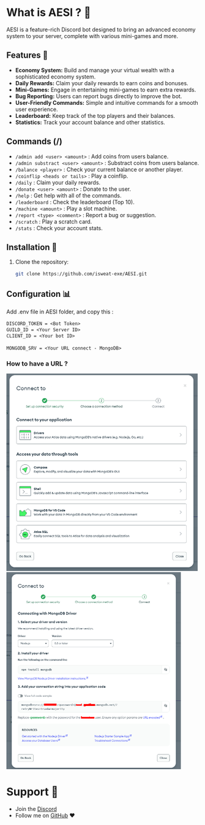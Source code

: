 # What is AESI ? 🤖

AESI is a feature-rich Discord bot designed to bring an advanced economy system to your server, complete with various mini-games and more.

## Features 🎉

- **Economy System:** Build and manage your virtual wealth with a sophisticated economy system.
- **Daily Rewards:** Claim your daily rewards to earn coins and bonuses.
- **Mini-Games:** Engage in entertaining mini-games to earn extra rewards.
- **Bug Reporting:** Users can report bugs directly to improve the bot.
- **User-Friendly Commands:** Simple and intuitive commands for a smooth user experience.
- **Leaderboard:** Keep track of the top players and their balances.
- **Statistics:** Track your account balance and other statistics.

## Commands (/)

- `/admin add <user> <amount>` : Add coins from users balance.
- `/admin substract <user> <amount>` : Substract coins from users balance.
- `/balance <player>` : Check your current balance or another player.
- `/coinflip <heads or tails>` : Play a coinflip.
- `/daily` : Claim your daily rewards.
- `/donate <user> <amount>` : Donate to the user.
- `/help` : Get help with all of the commands.
- `/leaderboard` : Check the leaderboard (Top 10).
- `/machine <amount>` : Play a slot machine.
- `/report <type> <comment>` : Report a bug or suggestion.
- `/scratch` : Play a scratch card.
- `/stats` : Check your account stats.

## Installation 🎉

1. Clone the repository:

   ```bash
   git clone https://github.com/isweat-exe/AESI.git
   ```

## Configuration 📊

Add .env file in AESI folder, and copy this :
```env
DISCORD_TOKEN = <Bot Token>
GUILD_ID = <Your Server ID>
CLIENT_ID = <Your bot ID>

MONGODB_SRV = <Your URL connect - MongoDB> 
```

### How to have a URL ?

<img src="Tutorials-Images/step-1.png" alt="Step 1 Image" width="500"/><br />
<img src="Tutorials-Images/step-2.png" alt="Step 2 Image" width="456"/>

# Support 🤝

- Join the [Discord](https://discord.gg/)
- Follow me on [GitHub](https://github.com/isweat-exe) ❤️